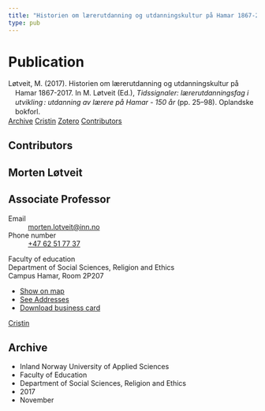 ```yaml
---
title: "Historien om lærerutdanning og utdanningskultur på Hamar 1867-2017"
type: pub
---
```

<h1>Publication</h1>
<article id="csl-bib-container-4ABW2QS7" class="csl-bib-container">
  <div class="csl-bib-body" style="line-height: 1.35; padding-left: 1em; text-indent:-1em;">
  <div class="csl-entry">L&#xF8;tveit, M. (2017). Historien om l&#xE6;rerutdanning og utdanningskultur p&#xE5; Hamar 1867-2017. In M. L&#xF8;tveit (Ed.), <i>Tidssignaler: l&#xE6;rerutdanningsfag i utvikling&#x202F;: utdanning av l&#xE6;rere p&#xE5; Hamar - 150 &#xE5;r</i> (pp. 25&#x2013;98). Oplandske bokforl.</div>
</div>
  <div class="csl-bib-buttons">
    <a href="#taxonomy-article-4ABW2QS7" class="csl-bib-button">Archive</a>
    <a href="https://app.cristin.no/results/show.jsf?id=1519623" alt="Cristin URL" class="csl-bib-button">Cristin</a>
    <a href="http://zotero.org/groups/5022929/items/4ABW2QS7" alt="Zotero URL" class="csl-bib-button">Zotero</a>
    <a href="#contributors-article-4ABW2QS7" class="csl-bib-button">Contributors</a>
  </div>
  <div id="csl-bib-meta-container-4ABW2QS7"></div>
</article>
<div id="csl-bib-meta-4ABW2QS7" class="csl-bib-meta">
  <article id="contributors-article-4ABW2QS7" class="contributors-article">
    <h1>Contributors</h1>
    <div class="personas">
<div class="vrtx-hinn-person-card">
<div class="photo">
<i class="lar la-user-circle missing-person"></i>
</div>
<div class="info">
<hgroup><h1>Morten Løtveit</h1>
<h2>Associate Professor</h2>
</hgroup><dl>
<dt>Email</dt>
<dd>
<a href="mailto:morten.lotveit@inn.no">morten.lotveit@inn.no</a>
</dd>
<dt>Phone number</dt>
<dd><a href="tel:+4762517737">
+47 62 51 77 37
</a></dd>
</dl>
<p>
Faculty of education<br>
Department of Social Sciences, Religion and Ethics<br>
Campus Hamar,
Room 2P207
</p>
<ul class="vrtx-hinn-links">
<li><a href="https://www.google.com/maps?q=60.796004,11.072099">Show on map</a></li>
<li><a href="https://www.inn.no/english/find-an-employee/morten-lotveit.html#vrtx-hinn-addresses">See Addresses</a></li>
<li><a href="https://www.inn.no/english/find-an-employee/morten-lotveit.html?vrtx=vcf">Download business card</a></li>
</ul>
</div>
</div>
<a href="https://app.cristin.no/persons/show.jsf?id=328236" alt="Cristin URL" class="personas-cristin">Cristin</a>
</div>
  </article>
  <article id="taxonomy-article-4ABW2QS7" class="taxonomy-article">
    <h1>Archive</h1>
    <ul>
      <li>Inland Norway University of Applied Sciences</li>
      <li>Faculty of Education</li>
      <li>Department of Social Sciences, Religion and Ethics</li>
      <li>2017</li>
      <li>November</li>
    </ul>
  </article>
</div>

